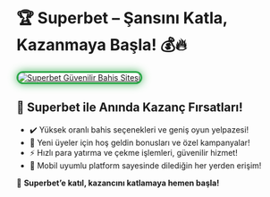 <h1>🏆 Superbet – Şansını Katla, Kazanmaya Başla! 💰🔥</h1>

<a href="https://cutt.ly/SuperLink" title="Superbet Slot ve Casino">
  <img src="https://i.ibb.co/BtMhhf6/g-venligiris.jpg" alt="Superbet Güvenilir Bahis Sitesi" style="max-width: 100%; border: 3px solid #28a745; border-radius: 15px; box-shadow: 0px 0px 15px rgba(40, 167, 69, 0.8);">
</a>

<h2>🚀 Superbet ile Anında Kazanç Fırsatları!</h2>
<ul>
  <li>✔️ Yüksek oranlı bahis seçenekleri ve geniş oyun yelpazesi!</li>
  <li>🎁 Yeni üyeler için hoş geldin bonusları ve özel kampanyalar!</li>
  <li>⚡️ Hızlı para yatırma ve çekme işlemleri, güvenilir hizmet!</li>
  <li>📱 Mobil uyumlu platform sayesinde dilediğin her yerden erişim!</li>
</ul>

<p>💎 <strong>Superbet’e katıl, kazancını katlamaya hemen başla!</strong></p>

<meta name="description" content="Superbet ile güvenilir ve kazançlı bahis deneyimi yaşa! Yüksek oranlar, özel bonuslar ve hızlı ödemelerle şimdi oyna!">
